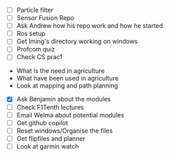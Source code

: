 - [ ] Particle filter
- [ ] Sensor Fusion Repo
- [ ] Ask Andrew how his repo work and how he started
- [ ] Ros setup
- [ ] Get Iming's directory working on windows
- [ ]  Profcom quiz
- [ ] Check CS prac1

- What is the need in agriculture
- What have been used in agriculture
- Look at mapping and path planning


- [x] Ask Benjamin about the modules
- [ ] Check F1Tenth lectures
- [ ] Email Welma about potential modules
- [ ] Get github copilot
- [ ] Reset windows/Organise the files
- [ ] Get flipfiles and planner
- [ ] Look at garmin watch